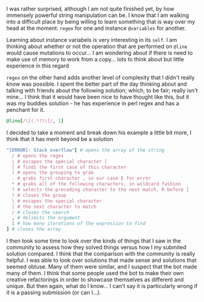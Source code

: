 I was rather surprised, although I am not quite finished yet, by how immensely powerful string manipulation can be. I know that I am walking into a difficult place by being willing to learn something that is way over my head at the moment: `regex` for one and instance `@variables` for another. 

Learning about instance variabels is very interesting in its `self`. I am thinking about whether or not the operation that are performed on `@line` would cause mutations to occur... I am wondering about if there is need to make use of memory to work from a copy... lots to think about but little experience in this regard 

`regex` on the other hand adds another level of complexity that I didn't really know was possible. I spent the better part of the day thinking about and talking with friends about the following solution; which, to be fair; really isn't mine... I think that it would have been nice to have thought like this, but it was my buddies solution - he has experience in perl regex and has a penchant for it.  
```rb
@line[/\[(.*?)\]/, 1]
```
I decided to take a moment and break down his example a little bit more, I think that it has merit beyond be a solution  
```rb
"[ERROR]: Stack overflow"[ # opens the array of the string
  / # opens the regex 
  \ # escapes the special character [
  [ # finds the first case of this character
  ( # opens the grouping to grab
  . # grabs first character , in our case E for error
  * # grabs all of the following characters, in wildcard fashion
  ? # selects the preceding character to the next match, R before ]
  ) # closes the group
  \ # escapes the special character 
  ] # the next character to match 
  / # closes the search
  , # delimits the argument 
  1 # how many iterations of the expression to find
] # closes the array
```

I then took some time to look over the kinds of things that I saw in the community to assess how they solved things versus how I my submited solution compared. I think that the comparison with the community is really helpful. I was able to look over solutions that made sense and solutions that seemed obtuse. Many of them were similar, and I suspect that the bot made many of them. I think that some people used the bot to make their own creative refactorings in order to showcase themselves as different and unique. But then again, what do I know... I can't say it is particularly wrong if it is a passing submission (or can I...).